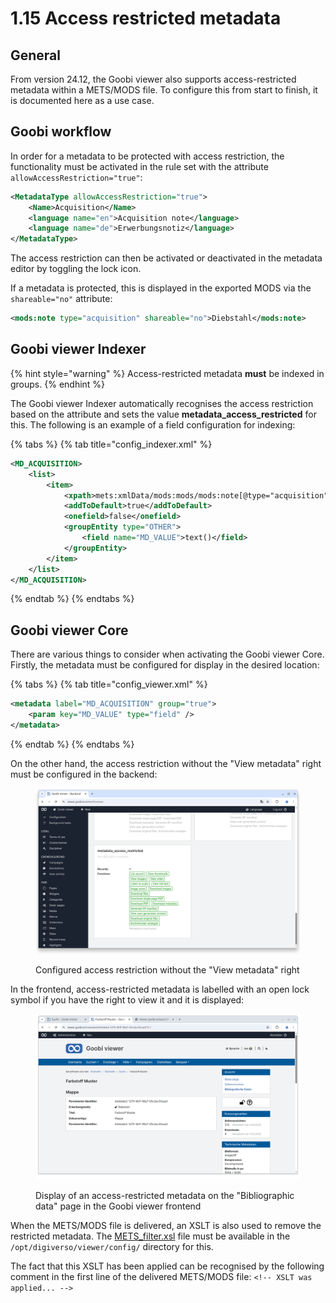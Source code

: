 # 1.15 Access restricted metadata

## General

From version 24.12, the Goobi viewer also supports access-restricted metadata within a METS/MODS file. To configure this from start to finish, it is documented here as a use case.

## Goobi workflow

In order for a metadata to be protected with access restriction, the functionality must be activated in the rule set with the attribute `allowAccessRestriction="true"`:

```xml
<MetadataType allowAccessRestriction="true">
    <Name>Acquisition</Name>
    <language name="en">Acquisition note</language>
    <language name="de">Erwerbungsnotiz</language>
</MetadataType>
```

The access restriction can then be activated or deactivated in the metadata editor by toggling the lock icon.

If a metadata is protected, this is displayed in the exported MODS via the `shareable="no"` attribute:

```xml
<mods:note type="acquisition" shareable="no">Diebstahl</mods:note>
```

## Goobi viewer Indexer <a href="#goobi-viewer-indexer" id="goobi-viewer-indexer"></a>

{% hint style="warning" %}
Access-restricted metadata **must** be indexed in groups.
{% endhint %}

The Goobi viewer Indexer automatically recognises the access restriction based on the attribute and sets the value **metadata\_access\_restricted** for this. The following is an example of a field configuration for indexing:

{% tabs %}
{% tab title="config_indexer.xml" %}
```xml
<MD_ACQUISITION>
    <list>
        <item>
            <xpath>mets:xmlData/mods:mods/mods:note[@type="acquisition"]</xpath>
            <addToDefault>true</addToDefault>
            <onefield>false</onefield>
            <groupEntity type="OTHER">
                <field name="MD_VALUE">text()</field>
            </groupEntity>
        </item>
    </list>
</MD_ACQUISITION>
```
{% endtab %}
{% endtabs %}

## Goobi viewer Core

There are various things to consider when activating the Goobi viewer Core. Firstly, the metadata must be configured for display in the desired location:

{% tabs %}
{% tab title="config_viewer.xml" %}
```xml
<metadata label="MD_ACQUISITION" group="true">
    <param key="MD_VALUE" type="field" />
</metadata>
```
{% endtab %}
{% endtabs %}

On the other hand, the access restriction without the "View metadata" right must be configured in the backend:

<figure><img src="../../.gitbook/assets/metadata_access_restricted-en.png" alt=""><figcaption><p>Configured access restriction without the "View metadata" right</p></figcaption></figure>

In the frontend, access-restricted metadata is labelled with an open lock symbol if you have the right to view it and it is displayed:

<figure><img src="../../.gitbook/assets/metadata_access_restrict-frontend.png" alt=""><figcaption><p>Display of an access-restricted metadata on the "Bibliographic data" page in the Goobi viewer frontend</p></figcaption></figure>

When the METS/MODS file is delivered, an XSLT is also used to remove the restricted metadata. The [METS\_filter.xsl](https://github.com/intranda/goobi-viewer-core-config/blob/develop/goobi-viewer-core-config/src/main/resources/install/METS_filter.xsl) file must be available in the `/opt/digiverso/viewer/config/` directory for this.

The fact that this XSLT has been applied can be recognised by the following comment in the first line of the delivered METS/MODS file: `<!-- XSLT was applied... -->`
